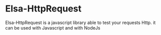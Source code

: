 # Elsa-HttpRequest
Elsa-HttpRequest is a javascript library able to test your requests Http. it can be used with Javascript and with NodeJs

